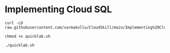 # Implementing Cloud SQL


```
curl -LO raw.githubusercontent.com/varmakollu/CloudSkill/main/Implementing%20Cloud%20SQL/quicklab.sh

chmod +x quicklab.sh

./quicklab.sh

```
